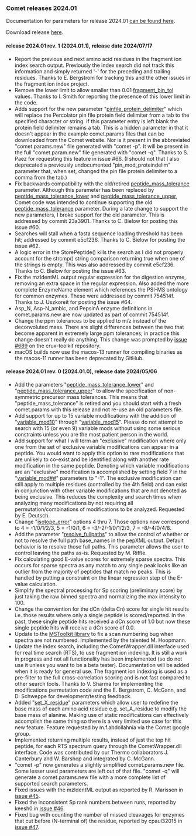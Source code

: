 ### Comet releases 2024.01

Documentation for parameters for release 2024.01 [can be found 
here](/Comet/parameters/parameters_202401/).

Download release [here](https://github.com/UWPR/Comet/releases).

#### release 2024.01 rev. 1 (2024.01.1), release date 2024/07/17

- Report the previous and next amino acid residues in the fragment ion index search output.  Previously the index search did not track this information and simply returned '-' for the preceding and trailing residues. Thanks to E. Bergstrom for tracking this and the other issues in the fragment ion index project.
- Remove the lower limit to allow smaller than 0.01 [fragment_bin_tol](https://uwpr.github.io/Comet/parameters/parameters_202401/fragment_bin_tol.html) values.  Thanks to I. Smith for reporting the presence of this lower limit in the code.
- Adds support for the new parameter "[pinfile_protein_delimiter](https://uwpr.github.io/Comet/parameters/parameters_202401/pinfile_protein_delimiter.html)" which will replace the Percolator pin file protein field delimiter from a tab to the specified character or string.  If this parameter entry is left blank the protein field delimiter remains a tab.  This is a hidden parameter in that it doesn't appear in the example comet.params files that can be downloaded from the Comet website.  Nor is it present in the abbreviated "comet.params.new" file generated with "comet -p".  It will be present in the full "comet.param.new" file generated with "comet -q". Thanks to S. Paez for requesting this feature in issue #66. (I should not that I also deprecated a previously undocumented "pin_mod_proteindelim" parameter that, when set, changed the pin file protein delimiter to a comma from the tab.)
- Fix backwards compatibility with the old/retired [peptide_mass_tolerance](https://uwpr.github.io/Comet/parameters/parameters_202301/peptide_mass_tolerance.html) parameter.  Although this parameter has been replaced by [peptide_mass_tolerance_lower](https://uwpr.github.io/Comet/parameters/parameters_202401/peptide_mass_tolerance_lower.html) and [peptide_mass_tolerance_upper](https://uwpr.github.io/Comet/parameters/parameters_202401/peptide_mass_tolerance_upper.html), Comet code was intended to continue supporting the old [peptide_mass_tolerance](https://uwpr.github.io/Comet/parameters/parameters_202301/peptide_mass_tolerance.html) parameter.  During a late change to support the new parameters, I broke support for the old parameter.  This is addressed by commit 23a3901.  Thanks to C. Bielow for posting this issue #60.
- Searches will stall when a fasta sequence loading threshold has been hit; addressed by commit e5cf236.  Thanks to C. Bielow for posting the issue #62.
- A logic error in the StorePeptide() kills the search as I did not properly account for the strcmp() string comparison returning true when one of the strings is empty.  This was also addressed by commit e5cf236.  Thanks to C. Bielow for posting the issue #63.
- Fix the mzIdentML output regular expression for the digestion enzyme, removing an extra space in the regular expression.  Also added the more complete EnzymeName element which references the PSI-MS ontology for common enzymes.  These were addressed by commit 754514f.  Thanks to J. Uszkoreit for posting the issue #64.
- Asp_N, Asp-N_ambic, and PepsinA enzyme definitions in comet.params.new are now updated as part of commit 754514f.
- Change the ppm tolerances to be applied to m/z instead of the deconvoluted mass.  There are slight differences between the two that become apparent in extremely large ppm tolerances; in practice this change doesn't really do anything.  This change was prompted by [issue #689](https://github.com/crux-toolkit/crux-toolkit/issues/689) on the crux-toolkit repository.
- macOS builds now use the macos-13 runner for compiling binaries as the macos-11 runner has been deprecated by GitHub.

#### release 2024.01 rev. 0 (2024.01.0), release date 2024/05/06

- Add the parameters
"[peptide_mass_tolerance_lower](https://uwpr.github.io/Comet/parameters/parameters_202401/peptide_mass_tolerance_lower.html)"
and
"[peptide_mass_tolerance_upper](https://uwpr.github.io/Comet/parameters/parameters_202401/peptide_mass_tolerance_upper.html)"
to allow the specification of non-symmetric precursor mass tolerances.
This means that "peptide_mass_tolerance" is retired and you should start
with a fresh comet.params with this release and not re-use an old
parameters file.
- Add support for up to 15 variable modifications with the addition of
"[variable_mod10](https://uwpr.github.io/Comet/parameters/parameters_202401/variable_modXX.html)"
through
"[variable_mod15](https://uwpr.github.io/Comet/parameters/parameters_202401/variable_modXX.html)".
Please do not attempt to search with 15 (or even 9) variable mods without
using some serious constraints unless you are the most patient person in the world.
- Add support for what I will term an "exclusive" modification where only one from
the set of exclusive variable modifications can appear in a peptide. You would want
to apply this option to rare modifications that are unlikely to co-exist and be
identified along with another rate modification in the same peptide.  Denoting which
variable modifications are an "exclusive" modification is accomplished by setting
field 7 in the 
"[variable_mod##](https://uwpr.github.io/Comet/parameters/parameters_202401/variable_modXX.html)"
parameters to "-1".  The exclusive modification can still
apply to multiple residues (controlled by the 4th field) and can exist in conjunction
with other variable modifications that are not denoted as being exclusive.  This
reduces the complexity and search times when analyzing many modifications by not
requiring all permutation/combinations of modifications to be analyzed.  Requested by
E. Deutsch.
- Change
"[isotope_error](https://uwpr.github.io/Comet/parameters/parameters_202401/isotope_error.html)"
options 4 thru 7.  Those options now correspond to 4 = -1/0/1/2/3,
5 = -1/0/1, 6 = -3/-2/-1/0/1/2/3, 7 = -8/-4/0/4/8. 
- Add the parameter
"[resolve_fullpaths](https://uwpr.github.io/Comet/parameters/parameters_202401/resolve_fullpaths.html)"
to allow the control of whether or not 
to resolve the full path base_names in the pepXML output.  Default behavior is 
to resolve those full paths. This parameter allows the user to control 
leaving the paths as-is.  Requested by M. Riffle.
- Fix calculating good E-value scores for extremely sparse spectra. This occurs for
sparse spectra as any match to any single peak looks like an outlier from the
majority of peptides that match no peaks.  This is handled by putting a
constraint on the linear regression step of the E-value calculation.
- Simplify the spectral processing for Sp scoring (preliminary score) by just
taking the raw binned spectra and normalizing the max intensity to 100.
- Change the convention for the dCn (delta Cn) score for single hit results 
i.e. those results where only a single peptide is scored/reported.  In the 
past, these single peptide hits received a dCn score of 1.0 but now these 
single peptide hits will receive a dCn score of 0.0.
- Update to the
[MSToolkit library](https://github.com/mhoopmann/mstoolkit)
to fix a scan numbering bug when spectra are not numbered.  Implemented by
the talented M. Hoopmann.
- Update the index search, including the CometWrapper.dll interface used for 
real time search (RTS), to use fragment ion indexing.  It is still a work in
progress and not all functionality has been implemented (so do not use it
unless you want to be a beta tester). Documentation will be added when it is
ready for general use.  The fragment ion indexing is used as a pre-filter
to the full cross-correlation scoring and is not fast compared to other search tools.
Thanks to V. Sharma for implementing the modifications permutation code and
the E. Bergstrom, C. McGann, and D. Schweppe for development/testing feedback.
- Added
"[set_X_residue](https://uwpr.github.io/Comet/parameters/parameters_202401/set_X_residue.html)"
parameters which allow user to redefine the base mass of each amino acid residue
e.g. set_A_residue to modify the base mass of alanine. Making use of static modifications
can effectively accomplish the same thing so there is a very limited use case
for this new feature.  Feature requested by m.f.abdollahnia via the Comet google group.
- Implemented returning multiple results, instead of just the top hit peptide,
for each RTS spectrum query through the CometWrapper.dll interface.  Code was
contributed by our Thermo collaborators J. Canterbury and W. Barshop and
integrated by C. McGann.
- "comet -p" now generates a slightly simplified comet.params.new file.  Some
lesser used parameters are left out of that file.  "comet -q" will generate
a comet.params.new file with a more complete list of supported search parameters.
- Fixed issues with the mzIdentML output as reported by R. Marissen in
[issue #45](https://github.com/UWPR/Comet/issues/45).
- Fixed the inconsistent Sp rank numbers between runs, reported by keesh0 in
[issue #46](https://github.com/UWPR/Comet/issues/46).
- Fixed bug with counting the number of missed cleavages for enzymes that cut 
before (N-terminal of) the residue, reported by cpaul32015 in
[issue #47](https://github.com/UWPR/Comet/issues/47).
